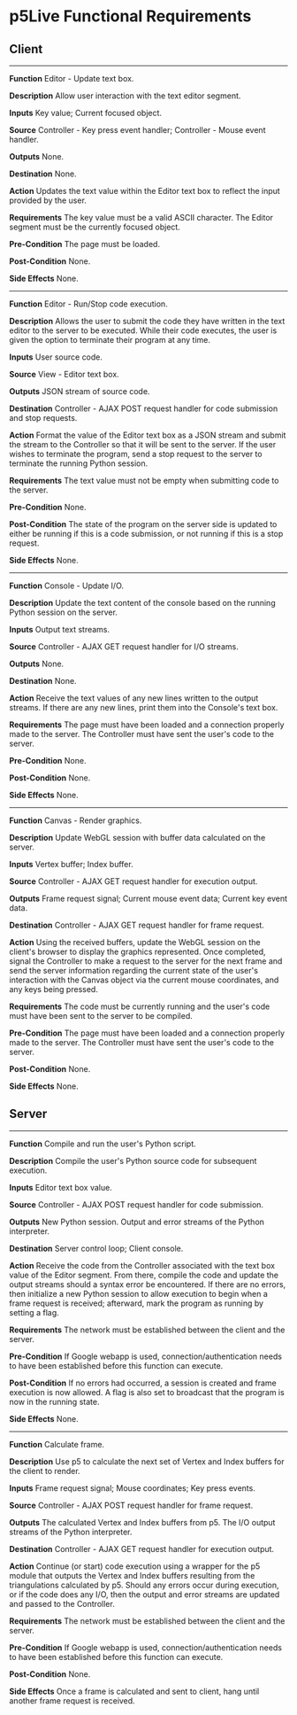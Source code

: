 # p5Live Functional Requirements

## Client

--------------------

**Function**
Editor - Update text box.

**Description**
Allow user interaction with the text editor segment.

**Inputs**
Key value;
Current focused object.

**Source**
Controller - Key press event handler;
Controller - Mouse event handler.

**Outputs**
None.

**Destination**
None.

**Action**
Updates the text value within the Editor text box to reflect the input provided by the user.

**Requirements**
The key value must be a valid ASCII character.
The Editor segment must be the currently focused object.

**Pre-Condition**
The page must be loaded.

**Post-Condition**
None.

**Side Effects**
None.

--------------------

**Function**
Editor - Run/Stop code execution.

**Description**
Allows the user to submit the code they have written in the text editor to the server to be executed.
While their code executes, the user is given the option to terminate their program at any time.

**Inputs**
User source code.

**Source**
View - Editor text box.

**Outputs**
JSON stream of source code.

**Destination**
Controller - AJAX POST request handler for code submission and stop requests.

**Action**
Format the value of the Editor text box as a JSON stream and submit the stream to the Controller so that it will be sent to the server.
If the user wishes to terminate the program, send a stop request to the server to terminate the running Python session.

**Requirements**
The text value must not be empty when submitting code to the server.

**Pre-Condition**
None.

**Post-Condition**
The state of the program on the server side is updated to either be running if this is a code submission, or not running if this is a stop request.

**Side Effects**
None.

--------------------

**Function**
Console - Update I/O.

**Description**
Update the text content of the console based on the running Python session on the server.

**Inputs**
Output text streams.

**Source**
Controller - AJAX GET request handler for I/O streams.

**Outputs**
None.

**Destination**
None.

**Action**
Receive the text values of any new lines written to the output streams.
If there are any new lines, print them into the Console's text box.

**Requirements**
The page must have been loaded and a connection properly made to the server.
The Controller must have sent the user's code to the server.

**Pre-Condition**
None.

**Post-Condition**
None.

**Side Effects**
None.

--------------------

**Function**
Canvas - Render graphics.

**Description**
Update WebGL session with buffer data calculated on the server.

**Inputs**
Vertex buffer;
Index buffer.

**Source**
Controller - AJAX GET request handler for execution output.

**Outputs**
Frame request signal;
Current mouse event data;
Current key event data.

**Destination**
Controller - AJAX GET request handler for frame request.

**Action**
Using the received buffers, update the WebGL session on the client's browser to display the graphics represented.
Once completed, signal the Controller to make a request to the server for the next frame and send the server information regarding the current state of the user's interaction with the Canvas object via the current mouse coordinates, and any keys being pressed.

**Requirements**
The code must be currently running and the user's code must have been sent to the server to be compiled.

**Pre-Condition**
The page must have been loaded and a connection properly made to the server.
The Controller must have sent the user's code to the server.

**Post-Condition**
None.

**Side Effects**
None.

## Server

--------------------

**Function**
Compile and run the user's Python script.

**Description**
Compile the user's Python source code for subsequent execution.

**Inputs**
Editor text box value.

**Source**
Controller - AJAX POST request handler for code submission.

**Outputs**
New Python session.
Output and error streams of the Python interpreter.

**Destination**
Server control loop;
Client console.

**Action**
Receive the code from the Controller associated with the text box value of the Editor segment.
From there, compile the code and update the output streams should a syntax error be encountered.
If there are no errors, then initialize a new Python session to allow execution to begin when a frame request is received; afterward, mark the program as running by setting a flag.

**Requirements**
The network must be established between the client and the server.

**Pre-Condition**
If Google webapp is used, connection/authentication needs to have been established before this function can execute.

**Post-Condition**
If no errors had occurred, a session is created and frame execution is now allowed.
A flag is also set to broadcast that the program is now in the running state.

**Side Effects**
None.

--------------------

**Function**
Calculate frame.

**Description**
Use p5 to calculate the next set of Vertex and Index buffers for the client to render.

**Inputs**
Frame request signal;
Mouse coordinates;
Key press events.

**Source**
Controller - AJAX POST request handler for frame request.

**Outputs**
The calculated Vertex and Index buffers from p5.
The I/O output streams of the Python interpreter.

**Destination**
Controller - AJAX GET request handler for execution output.

**Action**
Continue (or start) code execution using a wrapper for the p5 module that outputs the Vertex and Index buffers resulting from the triangulations calculated by p5.
Should any errors occur during execution, or if the code does any I/O, then the output and error streams are updated and passed to the Controller.

**Requirements**
The network must be established between the client and the server.

**Pre-Condition**
If Google webapp is used, connection/authentication needs to have been established before this function can execute.

**Post-Condition**
None.

**Side Effects**
Once a frame is calculated and sent to client, hang until another frame request is received.
